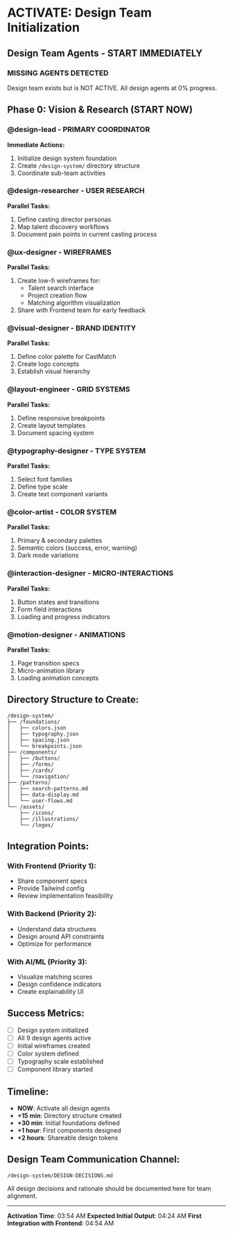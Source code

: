 # ACTIVATE: Design Team Initialization

## Design Team Agents - START IMMEDIATELY

### MISSING AGENTS DETECTED
Design team exists but is NOT ACTIVE. All design agents at 0% progress.

## Phase 0: Vision & Research (START NOW)

### @design-lead - PRIMARY COORDINATOR
**Immediate Actions:**
1. Initialize design system foundation
2. Create `/design-system/` directory structure
3. Coordinate sub-team activities

### @design-researcher - USER RESEARCH
**Parallel Tasks:**
1. Define casting director personas
2. Map talent discovery workflows
3. Document pain points in current casting process

### @ux-designer - WIREFRAMES
**Parallel Tasks:**
1. Create low-fi wireframes for:
   - Talent search interface
   - Project creation flow
   - Matching algorithm visualization
2. Share with Frontend team for early feedback

### @visual-designer - BRAND IDENTITY
**Parallel Tasks:**
1. Define color palette for CastMatch
2. Create logo concepts
3. Establish visual hierarchy

### @layout-engineer - GRID SYSTEMS
**Parallel Tasks:**
1. Define responsive breakpoints
2. Create layout templates
3. Document spacing system

### @typography-designer - TYPE SYSTEM
**Parallel Tasks:**
1. Select font families
2. Define type scale
3. Create text component variants

### @color-artist - COLOR SYSTEM
**Parallel Tasks:**
1. Primary & secondary palettes
2. Semantic colors (success, error, warning)
3. Dark mode variations

### @interaction-designer - MICRO-INTERACTIONS
**Parallel Tasks:**
1. Button states and transitions
2. Form field interactions
3. Loading and progress indicators

### @motion-designer - ANIMATIONS
**Parallel Tasks:**
1. Page transition specs
2. Micro-animation library
3. Loading animation concepts

## Directory Structure to Create:

```
/design-system/
├── /foundations/
│   ├── colors.json
│   ├── typography.json
│   ├── spacing.json
│   └── breakpoints.json
├── /components/
│   ├── /buttons/
│   ├── /forms/
│   ├── /cards/
│   └── /navigation/
├── /patterns/
│   ├── search-patterns.md
│   ├── data-display.md
│   └── user-flows.md
└── /assets/
    ├── /icons/
    ├── /illustrations/
    └── /logos/
```

## Integration Points:

### With Frontend (Priority 1):
- Share component specs
- Provide Tailwind config
- Review implementation feasibility

### With Backend (Priority 2):
- Understand data structures
- Design around API constraints
- Optimize for performance

### With AI/ML (Priority 3):
- Visualize matching scores
- Design confidence indicators
- Create explainability UI

## Success Metrics:
- [ ] Design system initialized
- [ ] All 9 design agents active
- [ ] Initial wireframes created
- [ ] Color system defined
- [ ] Typography scale established
- [ ] Component library started

## Timeline:
- **NOW**: Activate all design agents
- **+15 min**: Directory structure created
- **+30 min**: Initial foundations defined
- **+1 hour**: First components designed
- **+2 hours**: Shareable design tokens

## Design Team Communication Channel:
```
/design-system/DESIGN-DECISIONS.md
```

All design decisions and rationale should be documented here for team alignment.

---
**Activation Time**: 03:54 AM
**Expected Initial Output**: 04:24 AM
**First Integration with Frontend**: 04:54 AM